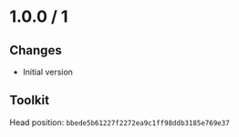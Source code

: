 # 1.0.0 / 1

## Changes

- Initial version

## Toolkit

Head position: `bbede5b61227f2272ea9c1ff98ddb3185e769e37`


